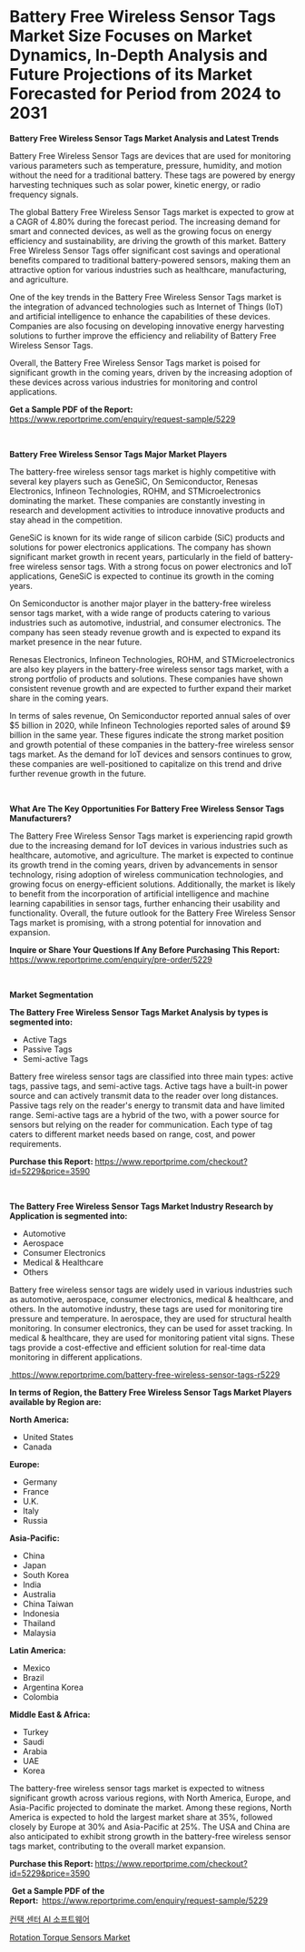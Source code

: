 <p><h1>Battery Free Wireless Sensor Tags Market Size Focuses on Market Dynamics, In-Depth Analysis and Future Projections of its Market Forecasted for Period from 2024 to 2031</h1></p><p><strong>Battery Free Wireless Sensor Tags Market Analysis and Latest Trends</strong></p>
<p><p>Battery Free Wireless Sensor Tags are devices that are used for monitoring various parameters such as temperature, pressure, humidity, and motion without the need for a traditional battery. These tags are powered by energy harvesting techniques such as solar power, kinetic energy, or radio frequency signals.</p><p>The global Battery Free Wireless Sensor Tags market is expected to grow at a CAGR of 4.80% during the forecast period. The increasing demand for smart and connected devices, as well as the growing focus on energy efficiency and sustainability, are driving the growth of this market. Battery Free Wireless Sensor Tags offer significant cost savings and operational benefits compared to traditional battery-powered sensors, making them an attractive option for various industries such as healthcare, manufacturing, and agriculture.</p><p>One of the key trends in the Battery Free Wireless Sensor Tags market is the integration of advanced technologies such as Internet of Things (IoT) and artificial intelligence to enhance the capabilities of these devices. Companies are also focusing on developing innovative energy harvesting solutions to further improve the efficiency and reliability of Battery Free Wireless Sensor Tags.</p><p>Overall, the Battery Free Wireless Sensor Tags market is poised for significant growth in the coming years, driven by the increasing adoption of these devices across various industries for monitoring and control applications.</p></p>
<p><strong>Get a Sample PDF of the Report:&nbsp;</strong> <a href="https://www.reportprime.com/enquiry/request-sample/5229">https://www.reportprime.com/enquiry/request-sample/5229</a></p>
<p>&nbsp;</p>
<p><strong>Battery Free Wireless Sensor Tags Major Market Players</strong></p>
<p><p>The battery-free wireless sensor tags market is highly competitive with several key players such as GeneSiC, On Semiconductor, Renesas Electronics, Infineon Technologies, ROHM, and STMicroelectronics dominating the market. These companies are constantly investing in research and development activities to introduce innovative products and stay ahead in the competition.</p><p>GeneSiC is known for its wide range of silicon carbide (SiC) products and solutions for power electronics applications. The company has shown significant market growth in recent years, particularly in the field of battery-free wireless sensor tags. With a strong focus on power electronics and IoT applications, GeneSiC is expected to continue its growth in the coming years.</p><p>On Semiconductor is another major player in the battery-free wireless sensor tags market, with a wide range of products catering to various industries such as automotive, industrial, and consumer electronics. The company has seen steady revenue growth and is expected to expand its market presence in the near future.</p><p>Renesas Electronics, Infineon Technologies, ROHM, and STMicroelectronics are also key players in the battery-free wireless sensor tags market, with a strong portfolio of products and solutions. These companies have shown consistent revenue growth and are expected to further expand their market share in the coming years.</p><p>In terms of sales revenue, On Semiconductor reported annual sales of over $5 billion in 2020, while Infineon Technologies reported sales of around $9 billion in the same year. These figures indicate the strong market position and growth potential of these companies in the battery-free wireless sensor tags market. As the demand for IoT devices and sensors continues to grow, these companies are well-positioned to capitalize on this trend and drive further revenue growth in the future.</p></p>
<p>&nbsp;</p>
<p><strong>What Are The Key Opportunities For Battery Free Wireless Sensor Tags Manufacturers?</strong></p>
<p><p>The Battery Free Wireless Sensor Tags market is experiencing rapid growth due to the increasing demand for IoT devices in various industries such as healthcare, automotive, and agriculture. The market is expected to continue its growth trend in the coming years, driven by advancements in sensor technology, rising adoption of wireless communication technologies, and growing focus on energy-efficient solutions. Additionally, the market is likely to benefit from the incorporation of artificial intelligence and machine learning capabilities in sensor tags, further enhancing their usability and functionality. Overall, the future outlook for the Battery Free Wireless Sensor Tags market is promising, with a strong potential for innovation and expansion.</p></p>
<p><strong>Inquire or Share Your Questions If Any Before Purchasing This Report:</strong> <a href="https://www.reportprime.com/enquiry/pre-order/5229">https://www.reportprime.com/enquiry/pre-order/5229</a></p>
<p>&nbsp;</p>
<p><strong>Market Segmentation</strong></p>
<p><strong>The Battery Free Wireless Sensor Tags Market Analysis by types is segmented into:</strong></p>
<p><ul><li>Active Tags</li><li>Passive Tags</li><li>Semi-active Tags</li></ul></p>
<p><p>Battery free wireless sensor tags are classified into three main types: active tags, passive tags, and semi-active tags. Active tags have a built-in power source and can actively transmit data to the reader over long distances. Passive tags rely on the reader's energy to transmit data and have limited range. Semi-active tags are a hybrid of the two, with a power source for sensors but relying on the reader for communication. Each type of tag caters to different market needs based on range, cost, and power requirements.</p></p>
<p><strong>Purchase this Report:&nbsp;</strong><a href="https://www.reportprime.com/checkout?id=5229&price=3590">https://www.reportprime.com/checkout?id=5229&price=3590</a></p>
<p>&nbsp;</p>
<p><strong>The Battery Free Wireless Sensor Tags Market Industry Research by Application is segmented into:</strong></p>
<p><ul><li>Automotive</li><li>Aerospace</li><li>Consumer Electronics</li><li>Medical & Healthcare</li><li>Others</li></ul></p>
<p><p>Battery free wireless sensor tags are widely used in various industries such as automotive, aerospace, consumer electronics, medical & healthcare, and others. In the automotive industry, these tags are used for monitoring tire pressure and temperature. In aerospace, they are used for structural health monitoring. In consumer electronics, they can be used for asset tracking. In medical & healthcare, they are used for monitoring patient vital signs. These tags provide a cost-effective and efficient solution for real-time data monitoring in different applications.</p></p>
<p><a href="https://www.reportprime.com/battery-free-wireless-sensor-tags-r5229">&nbsp;https://www.reportprime.com/battery-free-wireless-sensor-tags-r5229</a></p>
<p><strong>In terms of Region, the Battery Free Wireless Sensor Tags Market Players available by Region are:</strong></p>
<p>
    <p> <strong> North America: </strong>
        <ul>
            <li>United States</li>
            <li>Canada</li>
        </ul>
        </p> 
    <p> <strong> Europe: </strong>
        <ul>
            <li>Germany</li>
            <li>France</li>
            <li>U.K.</li>
            <li>Italy</li>
            <li>Russia</li>
        </ul>
        </p> 
    <p> <strong> Asia-Pacific: </strong>
        <ul>
            <li>China</li>
            <li>Japan</li>
            <li>South Korea</li>
            <li>India</li>
            <li>Australia</li>
            <li>China Taiwan</li>
            <li>Indonesia</li>
            <li>Thailand</li>
            <li>Malaysia</li>
        </ul>
        </p> 
    <p> <strong> Latin America: </strong>
        <ul>
            <li>Mexico</li>
            <li>Brazil</li>
            <li>Argentina Korea</li>
            <li>Colombia</li>
        </ul>
        </p> 
    <p> <strong> Middle East & Africa: </strong>
        <ul>
            <li>Turkey</li>
            <li>Saudi</li>
            <li>Arabia</li>
            <li>UAE</li>
            <li>Korea</li>
        </ul>
    </p>
    </p>
<p><p>The battery-free wireless sensor tags market is expected to witness significant growth across various regions, with North America, Europe, and Asia-Pacific projected to dominate the market. Among these regions, North America is expected to hold the largest market share at 35%, followed closely by Europe at 30% and Asia-Pacific at 25%. The USA and China are also anticipated to exhibit strong growth in the battery-free wireless sensor tags market, contributing to the overall market expansion.</p></p>
<p><strong>Purchase this Report: </strong><a href="https://www.reportprime.com/checkout?id=5229&price=3590">https://www.reportprime.com/checkout?id=5229&price=3590</a></p>
<p>&nbsp;<strong>Get a Sample PDF of the Report:&nbsp;&nbsp;</strong><a href="https://www.reportprime.com/enquiry/request-sample/5229">https://www.reportprime.com/enquiry/request-sample/5229</a></p>
<p><strong></strong></p>
<p><p><a href="https://github.com/RickyMetzDVM/Market-Research-Report-List-1/blob/main/434200570575.md">컨택 센터 AI 소프트웨어</a></p><p><a href="https://github.com/KeeganBarrows2023/Market-Research-Report-List-1/blob/main/rotation-torque-sensors-market.md">Rotation Torque Sensors Market</a></p></p>
